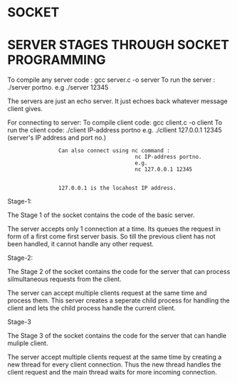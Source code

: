 SOCKET
======
SERVER STAGES THROUGH SOCKET PROGRAMMING 
======

To compile any server code :
						 	gcc server.c -o server
To run the server :
							./server portno.
							e.g 
							./server 12345


The servers are just an echo server. It just echoes back whatever message client gives.

For connecting to server:
 					To compile client code:
 											gcc client.c -o client
 					To run the client code:
 											./client IP-address portno
 											e.g.
 											./cllient 127.0.0.1 12345 (server's IP address and port no.)

 					Can also connect using nc command :
 											nc IP-address portno.
 											e.g.
 											nc 127.0.0.1 12345 


 					127.0.0.1 is the locahost IP address.


Stage-1:

The Stage 1 of the socket contains the code of the basic server.

The server accepts only 1 connection at a time. Its queues the request in form of a first come first server basis. 
So till the previous client has not been handled, it cannot handle any other request.

Stage-2:

The Stage 2 of the socket contains the code for the server that can process silmultaneous requests from the client.

The server can accept multiple clients request at the same time and process them. This server creates a seperate child process for handling the client and lets the child process handle the current client.

Stage-3

The Stage 3 of the socket contains the code for the server that can handle muliple client.

The server accept multiple  clients request at the same time by creating a new thread for every client connection. Thus the new thread handles the client request and the main thread waits for more incoming connection.